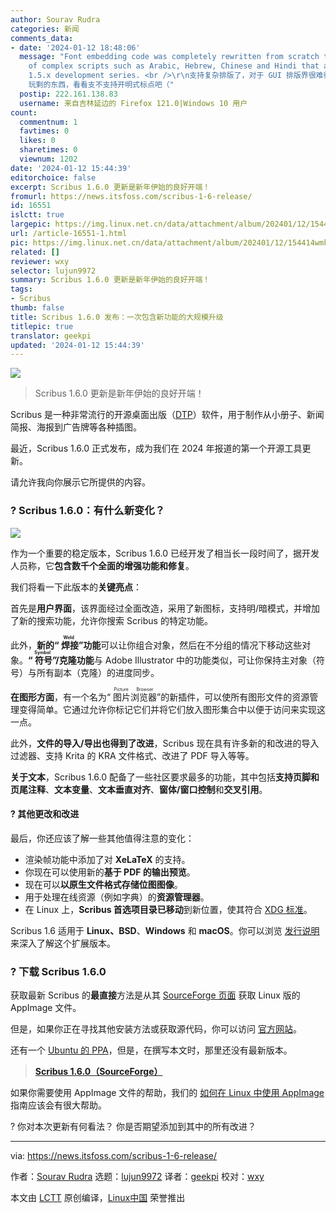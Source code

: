 ```yaml
---
author: Sourav Rudra
categories: 新闻
comments_data:
- date: '2024-01-12 18:48:06'
  message: "Font embedding code was completely rewritten from scratch to enable support
    of complex scripts such as Arabic, Hebrew, Chinese and Hindi that arrived in the
    1.5.x development series. <br />\r\n支持复杂排版了，对于 GUI 排版界很难得…<br />\r\n…但都是各种 TeX
    玩剩的东西，看看支不支持开明式标点吧（"
  postip: 222.161.138.83
  username: 来自吉林延边的 Firefox 121.0|Windows 10 用户
count:
  commentnum: 1
  favtimes: 0
  likes: 0
  sharetimes: 0
  viewnum: 1202
date: '2024-01-12 15:44:39'
editorchoice: false
excerpt: Scribus 1.6.0 更新是新年伊始的良好开端！
fromurl: https://news.itsfoss.com/scribus-1-6-release/
id: 16551
islctt: true
largepic: https://img.linux.net.cn/data/attachment/album/202401/12/154414wmkfolkjdbl2j9ef.jpg
url: /article-16551-1.html
pic: https://img.linux.net.cn/data/attachment/album/202401/12/154414wmkfolkjdbl2j9ef.jpg.thumb.jpg
related: []
reviewer: wxy
selector: lujun9972
summary: Scribus 1.6.0 更新是新年伊始的良好开端！
tags:
- Scribus
thumb: false
title: Scribus 1.6.0 发布：一次包含新功能的大规模升级
titlepic: true
translator: geekpi
updated: '2024-01-12 15:44:39'
---
```


![](/data/attachment/album/202401/12/154414wmkfolkjdbl2j9ef.jpg)



> 
> Scribus 1.6.0 更新是新年伊始的良好开端！
> 
> 
> 


Scribus 是一种非常流行的开源桌面出版（[DTP](https://en.wikipedia.org/wiki/Desktop_publishing)）软件，用于制作从小册子、新闻简报、海报到广告牌等各种插图。


最近，Scribus 1.6.0 正式发布，成为我们在 2024 年报道的第一个开源工具更新。


请允许我向你展示它所提供的内容。


### ? Scribus 1.6.0：有什么新变化？


![](/data/attachment/album/202401/12/154440qhuupwhg83ttuw02.png)


作为一个重要的稳定版本，Scribus 1.6.0 已经开发了相当长一段时间了，据开发人员称，它**包含数千个全面的增强功能和修复**。


我们将看一下此版本的**关键亮点**：


首先是**用户界面**，该界面经过全面改造，采用了新图标，支持明/暗模式，并增加了新的搜索功能，允许你搜索 Scribus 的特定功能。


此外，**新的“<ruby> 焊接 <rt>  Weld </rt></ruby>”功能**可以让你组合对象，然后在不分组的情况下移动这些对象。**“<ruby> 符号 <rt>  Symbol </rt></ruby>”/克隆功能**与 Adobe Illustrator 中的功能类似，可让你保持主对象（符号）与所有副本（克隆）的进度同步。


**在图形方面**，有一个名为“<ruby> 图片浏览器 <rt>  Picture Browser </rt></ruby>”的新插件，可以使所有图形文件的资源管理变得简单。它通过允许你标记它们并将它们放入图形集合中以便于访问来实现这一点。


此外，**文件的导入/导出也得到了改进**，Scribus 现在具有许多新的和改进的导入过滤器、支持 Krita 的 KRA 文件格式、改进了 PDF 导入等等。


**关于文本**，Scribus 1.6.0 配备了一些社区要求最多的功能，其中包括**支持页脚和页尾注释**、**文本变量**、**文本垂直对齐**、**窗体/窗口控制**和**交叉引用**。


#### ?️ 其他更改和改进


最后，你还应该了解一些其他值得注意的变化：


* 渲染帧功能中添加了对 **XeLaTeX** 的支持。
* 你现在可以使用新的**基于 PDF 的输出预览**。
* 现在可以**以原生文件格式存储位图图像**。
* 用于处理在线资源（例如字典）的**资源管理器**。
* 在 Linux 上，**Scribus 首选项目录已移动**到新位置，使其符合 [XDG 标准](https://specifications.freedesktop.org/basedir-spec/basedir-spec-0.6.html)。


Scribus 1.6 适用于 **Linux、BSD**、**Windows** 和 **macOS**。你可以浏览 [发行说明](https://www.scribus.net/scribus-1-6-0-released/) 来深入了解这个扩展版本。


### ? 下载 Scribus 1.6.0


获取最新 Scribus 的**最直接**方法是从其 [SourceForge 页面](https://sourceforge.net/projects/scribus/files/scribus/) 获取 Linux 版的 AppImage 文件。


但是，如果你正在寻找其他安装方法或获取源代码，你可以访问 [官方网站](https://www.scribus.net/downloads/)。


还有一个 [Ubuntu 的 PPA](https://launchpad.net/~scribus/+archive/ubuntu/ppa)，但是，在撰写本文时，那里还没有最新版本。



> 
> **[Scribus 1.6.0（SourceForge）](https://sourceforge.net/projects/scribus/files/scribus/1.6.0/)**
> 
> 
> 


如果你需要使用 AppImage 文件的帮助，我们的 [如何在 Linux 中使用 AppImage](https://itsfoss.com/use-appimage-linux/) 指南应该会有很大帮助。


? 你对本次更新有何看法？ 你是否期望添加到其中的所有改进？




---


via: <https://news.itsfoss.com/scribus-1-6-release/>


作者：[Sourav Rudra](https://news.itsfoss.com/author/sourav/) 选题：[lujun9972](https://github.com/lujun9972) 译者：[geekpi](https://github.com/geekpi) 校对：[wxy](https://github.com/wxy)


本文由 [LCTT](https://github.com/LCTT/TranslateProject) 原创编译，[Linux中国](https://linux.cn/) 荣誉推出